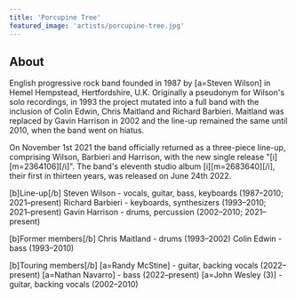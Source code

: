 ```yaml
---
title: 'Porcupine Tree'
featured_image: 'artists/porcupine-tree.jpg'
---
```


## About

English progressive rock band founded in 1987 by [a=Steven Wilson] in Hemel Hempstead, Hertfordshire, U.K. Originally a pseudonym for Wilson's solo recordings, in 1993 the project mutated into a full band with the inclusion of Colin Edwin, Chris Maitland and Richard Barbieri. Maitland was replaced by Gavin Harrison in 2002 and the line-up remained the same until 2010, when the band went on hiatus.

On November 1st 2021 the band officially returned as a three-piece line-up, comprising Wilson, Barbieri and Harrison, with the new single release "[i][m=2364106][/i]". The band's eleventh studio album [i][m=2683640][/i], their first in thirteen years, was released on June 24th 2022.

[b]Line-up[/b]
Steven Wilson - vocals, guitar, bass, keyboards (1987–2010; 2021–present)
Richard Barbieri - keyboards, synthesizers (1993–2010; 2021–present)
Gavin Harrison - drums, percussion (2002–2010; 2021–present)

[b]Former members[/b]
Chris Maitland - drums (1993–2002)
Colin Edwin - bass (1993–2010)

[b]Touring members[/b]
[a=Randy McStine] - guitar, backing vocals (2022–present)
[a=Nathan Navarro] - bass (2022–present)
[a=John Wesley (3)] - guitar, backing vocals (2002–2010)
